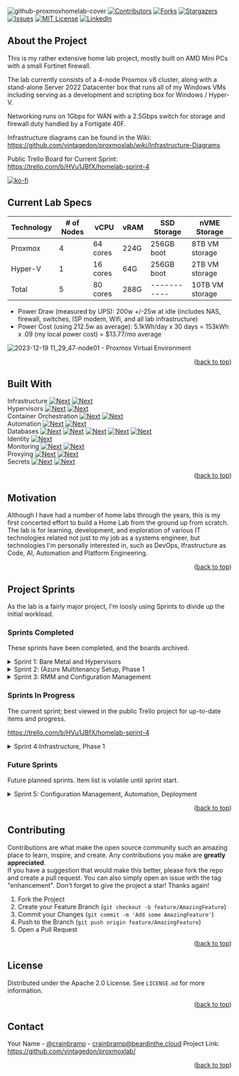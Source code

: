 ![github-proxmoxhomelab-cover](https://github.com/vintagedon/proxmoxlab/assets/4473026/c6b964cd-0d73-47a6-ae1b-7e682c53c2ca)
[![Contributors][contributors-shield]][contributors-url]
[![Forks][forks-shield]][forks-url]
[![Stargazers][stars-shield]][stars-url]
[![Issues][issues-shield]][issues-url]
[![MIT License][license-shield]][license-url]
[![LinkedIn][linkedin-shield]][linkedin-url]  

## About the Project
This is my rather extensive home lab project, mostly built on AMD Mini PCs with a small Fortinet firewall.

The lab currently consists of a 4-node Proxmox v8 cluster, along with a stand-alone Server 2022 Datacenter box that runs all of my Windows VMs including serving as a development and scripting box for Windows / Hyper-V.

Networking runs on 1Gbps for WAN with a 2.5Gbps switch for storage and firewall duty handled by a Fortigate 40F.

Infrastructure diagrams can be found in the Wiki: https://github.com/vintagedon/proxmoxlab/wiki/Infrastructure-Diagrams

Public Trello Board for Current Sprint: https://trello.com/b/HVu1JBfX/homelab-sprint-4

[![ko-fi](https://ko-fi.com/img/githubbutton_sm.svg)](https://ko-fi.com/E1E8S7NNI)

## Current Lab Specs

| Technology | # of Nodes | vCPU | vRAM | SSD Storage | nVME Storage | 
| ---------- | ---------- | ---- | ---- | ----------- | ------------ |
| Proxmox | 4 | 64 cores | 224G | 256GB boot | 8TB VM storage | 
| Hyper-V | 1 | 16 cores |  64G | 256GB boot | 2TB VM storage | 
| Total | 5 | 80 cores | 288G | ----------- | 10TB VM storage | 

* Power Draw (measured by UPS): 200w +/-25w at idle (includes NAS, firewall, switches, ISP modem, Wifi, and all lab infrastructure)
* Power Cost (using 212.5w as average): 5.1kWh/day x 30 days = 153kWh x .09 (my local power cost) = $13.77/mo average

![2023-12-19 11_29_47-node01 - Proxmox Virtual Environment](https://github.com/vintagedon/proxmoxlab/assets/4473026/e2bfd850-c4c1-46f8-ba03-933b122c1c07)  
<p align="right">(<a href="#readme-top">back to top</a>)</p>

## Built With
Infrastructure [![Next][fortinet]][fortinet-url] [![Next][cloudflare]][cloudflare-url]  
Hypervisors [![Next][proxmox]][proxmox-url] [![Next][hyperv]][hyperv-url]  
Container Orchestration [![Next][kubernetes]][kubernetes-url] [![Next][portainer]][portainer-url]  
Automation [![Next][ansible]][ansible-url] [![Next][pulumi]][pulumi-url]  
Databases [![Next][mariadb]][mariadb-url] [![Next][postgresql]][postgresql-url] [![Next][victoriametrics]][victoriametrics-url] [![Next][couchdb]][couchdb-url] [![Next][microsoftsql]][microsoftsql-url]  
Identity [![Next][microsoftazure]][microsoftazure-url]  
Monitoring [![Next][prometheus]][prometheus-url] [![Next][grafana]][grafana-url]  
Proxying [![Next][npm]][npm-url] [![Next][traefik]][traefik-url]  
Secrets [![Next][bitwarden]][bitwarden-url] [![Next][vault]][vault-url]  
<p align="right">(<a href="#readme-top">back to top</a>)</p>

## Motivation

Although I have had a number of home labs through the years, this is my first concerted effort to build a Home Lab from the ground up from scratch. The lab is for learning, development, and exploration of various IT technologies related not just to my job as a systems engineer, but technologies I'm personally interested in, such as DevOps, Ifrastructure as Code, AI, Automation and Platform Engineering.
<p align="right">(<a href="#readme-top">back to top</a>)</p>

## Project Sprints

As the lab is a fairly major project, I'm loosly using Sprints to divide up the initial workload.

### Sprints Completed
These sprints have been completed, and the boards archived.

<details>
  <summary>Sprint 1: Bare Metal and Hypervisors</summary>
  <ol>
    <ul>
      <li>MiniPC Setup: BIOS, hardware upgrades</li>
      <li>Switch Setup: Wiring and Configuration</li>
      <li>NAS NFS Storage Configuration</li>
      <li>Hypervisor Setup: Proxmox single node x4, Server 2022 Hyper-V single node</li>
      <li>Networking Setup: Proxmox (openVSwitch, VLANs), Hyper-V (Virtual switch, VLANs), Fortigate 40F (VLANs, DHCP, DNAT, SNAT, baseline policies)</li>
    </ul>
  </ol>
</details>

<details>
  <summary>Sprint 2: (Azure Multitenancy Setup, Phase 1</summary>
  <ol>
    <ul>
      <li>Azure Lab Account Creation: pay-as-you-go, Licensing: O365 Standard x1, 1 x Entra P2</li>
      <li>Create multi-tenancy x4: Primary lab, MSFT lab, AWS lab, GCP lab</li>
      <li>Create tenant domain controllers, On-prem user, setup Entra Connect</li>
      <li>Azure Services on all DCs: Azure Arc, Monitor, Sentinel, Logging</li>
      <li>Azure Baseline Conditional Access and Security policy configuration</li>
      <li>Tenancy users onboarded with MFA</li>
    </ul>
  </ol>
</details>

<details>
  <summary>Sprint 3: RMM and Configuration Management </summary>
  <ol>
    <ul>
      <li>RMM Agents, Windows: Agents to all endpoints, agent auto-deployment via Group Policy all tenants, Patch Management baseline policies</li>
      <li>RMM Agents, Linux: Agents to all endpoints (monitoring mode only)</li>
      <li>Ansible w/Semaphore + HashiCorp Vault: Instllation all endpoints, auth via SSH key</li>
      <li>Ansible Playbook, ad-hoc: install RMM Linux agent</li>
    </ul>
  </ol>
</details>

### Sprints In Progress
The current sprint; best viewed in the public Trello project for up-to-date items and progress.

https://trello.com/b/HVu1JBfX/homelab-sprint-4

<details>
  <summary>Sprint 4:Infrastructure, Phase 1 </summary>
  <ol>
    <ul>
      <li>MicroK8s Cluster: 4 VM nodes, 4c/16GB RAM/96GB Disk (per node), NFS cluster storage, MeltalLB, Ingress</li>
      <li>Portainer Business Edition: 2c/4GB RAM/32GB disk, configure MicroK8s cluster as Edge cluster</li>
      <li>Database Clusters: MariaDB Galera cluster, PostgreSQL Patroni Cluster, CouchDB cluster</li>
      <li>Database and Ingress Load Balancing: Ngnix Proxy Manager</li>
      <li>SSLs / PKI: Lego Lets Encrypt Server</li>
      <li>Monitoring: Cortex cluster (multitenancy Prometheus) w/Grafana front-end, install node_exporter on all endpoints</li>
      <li>Backups: Promox Backup Server and Iperius Backup (HyperV VMs and Databases)</li>
      <li>Secrets: Bitwarden Password Server, Infisical, HashiCorp Vault</li>
      <li>Ansible, Phase 1: setup Ansible w/Semaphore front-end, HashiCorp Vault</li>
      <li>SEIM/XDR, Phase 1: setup Wazuh, install Wazuh agents</li>
      <li>Container Registry (on prem): setup ProGet Container Registry, Configure for Portainer</li>
      <li>Github: Initial setup of Repo</li>
      <li>Trello: Sprint Templates</li>
      <li>Slack: Initial Integrations, Github, Trello</li>
      <li></li>
    </ul>
  </ol>
</details>

### Future Sprints

Future planned sprints. Item list is volatile until sprint start.

<details>
  <summary>Sprint 5: Configuration Management, Automation, Deployment</summary>
  <ol>
    <ul>
      <li>Windows OS Deployment: Win11 + Win2022 unattended installs (Windows Deployment Toolkit), Autopilot, Intune, RMM device onboarding, initial PS scrips</li>
      <li>Windows App Deployment: Intune, RMM, Chocolately via PS</li>
      <li>Proxmox Deploymement, Linux VM Templates: Cloud Images via Cloud-Init w/Software Installations</li>
      <li>Ansible: Configure initial infrastructure, initial playbooks</li>
      <li>Container Registry: Configure and store all current microk8s stacks into container registries (local + Github)</li>
      <li>GitOps: create 'testing' and 'production' pods, Docker Compose files for current microk8s stack to repositories w/push to 'test' > 'prod', destroy old default pod</li>
      <li>IaC: Pulumi configuration, Ansible Pulumi deployment playbooks (Hyper-V + Proxmox)</li>
      <li></li>
    </ul>
  </ol>
</details>
<p align="right">(<a href="#readme-top">back to top</a>)</p>

<!-- CONTRIBUTING -->
## Contributing
Contributions are what make the open source community such an amazing place to learn, inspire, and create. Any contributions you make are **greatly appreciated**.  
If you have a suggestion that would make this better, please fork the repo and create a pull request. You can also simply open an issue with the tag "enhancement".
Don't forget to give the project a star! Thanks again!  
1. Fork the Project
2. Create your Feature Branch (`git checkout -b feature/AmazingFeature`)
3. Commit your Changes (`git commit -m 'Add some AmazingFeature'`)
4. Push to the Branch (`git push origin feature/AmazingFeature`)
5. Open a Pull Request
<p align="right">(<a href="#readme-top">back to top</a>)</p>

<!-- LICENSE -->
## License
Distributed under the Apache 2.0 License. See `LICENSE.md` for more information.  
<p align="right">(<a href="#readme-top">back to top</a>)</p>

<!-- CONTACT -->
## Contact
Your Name - [@crainbramp](https://twitter.com/crainbramp) - crainbramp@beardinthe.cloud
Project Link: https://github.com/vintagedon/proxmoxlab/
<p align="right">(<a href="#readme-top">back to top</a>)</p>


<!-- MARKDOWN LINKS & IMAGES -->
<!-- https://www.markdownguide.org/basic-syntax/#reference-style-links -->
[contributors-shield]: https://img.shields.io/github/contributors/vintagedon/proxmoxlab.svg?style=for-the-badge
[contributors-url]: https://github.com/vintagedon/proxmoxlab/graphs/contributors
[forks-shield]: https://img.shields.io/github/forks/vintagedon/proxmoxlab.svg?style=for-the-badge
[forks-url]: https://github.com/vintagedon/proxmoxlab/network/members
[stars-shield]: https://img.shields.io/github/stars/vintagedon/proxmoxlab.svg?style=for-the-badge
[stars-url]: https://github.com/vintagedon/proxmoxlab/stargazers
[issues-shield]: https://img.shields.io/github/issues/vintagedon/proxmoxlab.svg?style=for-the-badge
[issues-url]: https://github.com/vintagedon/proxmoxlab/issues
[license-shield]: https://img.shields.io/github/license/vintagedon/proxmoxlab.svg?style=for-the-badge
[license-url]: https://github.com/vintagedon/proxmoxlab/blob/master/LICENSE.txt
[license-shield]: https://img.shields.io/github/license/vintagedon/proxmoxlab.svg?style=for-the-badge
[license-url]: https://github.com/vintagedon/proxmoxlab/blob/master/LICENSE.txt
[linkedin-shield]: https://img.shields.io/badge/-LinkedIn-black.svg?style=for-the-badge&logo=linkedin&colorB=555
[linkedin-url]: https://www.linkedin.com/in/donaldfountain
[proxmox]: https://img.shields.io/badge/proxmox-E57000?style=for-the-badge&logo=proxmox&logoColor=000000
[proxmox-url]: https://www.proxmox.com/en/proxmox-virtual-environment/overview
[ansible]: https://img.shields.io/badge/ansible-EE0000?style=for-the-badge&logo=ansible&logoColor=000000
[ansible-url]: https://www.ansible.com
[pulumi]: https://img.shields.io/badge/pulumi-8A3391?style=for-the-badge&logo=pulumi&logoColor=FFFFF
[pulumi-url]: https://www.pulumi.com
[kubernetes]: https://img.shields.io/badge/kubernetes-326CE5?style=for-the-badge&logo=kubernetes&logoColor=FFFFFF
[kubernetes-url]: https://kubernetes.io
[hyperv]: https://img.shields.io/badge/hyperv-326CE5?style=for-the-badge&logo=windows&logoColor=000000
[hyperv-url]: https://learn.microsoft.com/en-us/windows-server/virtualization/hyper-v/hyper-v-technology-overview
[portainer]: https://img.shields.io/badge/portainer-326CE5?style=for-the-badge&logo=portainer&logoColor=FFFFFF
[portainer-url]: https://www.portainer.io
[couchdb]: https://img.shields.io/badge/couchdb-E42528?style=for-the-badge&logo=apachecouchdb&logoColor=000000
[couchdb-url]: https://couchdb.apache.org/
[mariadb]: https://img.shields.io/badge/mariadb-003545?style=for-the-badge&logo=mariadb&logoColor=000000
[mariadb-url]: https://couchdb.apache.org/
[postgresql]: https://img.shields.io/badge/postgresql-4169E1?style=for-the-badge&logo=postgresql&logoColor=000000
[postgresql-url]: https://www.postgresql.org/
[victoriametrics]: https://img.shields.io/badge/victoriametrics-621773?style=for-the-badge&logo=victoriametrics&logoColor=000000
[victoriametrics-url]: https://victoriametrics.com/
[prometheus]: https://img.shields.io/badge/prometheus-E6522C?style=for-the-badge&logo=prometheus&logoColor=000000
[prometheus-url]: https://prometheus.io/
[grafana]: https://img.shields.io/badge/grafana-F46800?style=for-the-badge&logo=grafana&logoColor=000000
[grafana-url]: https://grafana.com/
[azuredevops]: https://img.shields.io/badge/grafana-0078D7?style=for-the-badge&logo=grafana&logoColor=000000
[azuredevops-url]: https://grafana.com/
[microsoftazure]: https://img.shields.io/badge/Microsoft_Entra-0078D4?style=for-the-badge&logo=microsoftazure&logoColor=000000
[microsoftazure-url]: https://azure.microsoft.com/en-us
[npm]: https://img.shields.io/badge/nginx_proxymanager-F15833?style=for-the-badge&logo=nginxproxymanager&logoColor=000000
[npm-url]: https://nginxproxymanager.com/
[traefik]: https://img.shields.io/badge/traefik-24A1C1?style=for-the-badge&logo=traefikproxy&logoColor=000000
[traefik-url]: https://traefik.io/traefik/
[bitwarden]: https://img.shields.io/badge/bitwarden_server-175DDC?style=for-the-badge&logo=bitwarden&logoColor=000000
[bitwarden-url]: https://github.com/bitwarden/server
[fortinet]: https://img.shields.io/badge/fortinet-EE3124?style=for-the-badge&logo=fortinet&logoColor=000000
[fortinet-url]: https://github.com/bitwarden/server
[vault]: https://img.shields.io/badge/vault-FFEC6E?style=for-the-badge&logo=vault&logoColor=000000
[vault-url]: https://www.vaultproject.io/
[vagrant]: https://img.shields.io/badge/vagrant-1868F2?style=for-the-badge&logo=vagrant&logoColor=000000
[vagrant-url]: https://www.vagrantup.com/
[cloudflare]: https://img.shields.io/badge/cloudflare-F38020?style=for-the-badge&logo=cloudflare&logoColor=000000
[cloudflare-url]: https://www.cloudflare.com/
[microsoftsql]: https://img.shields.io/badge/sql_server-CC2927?style=for-the-badge&logo=microsoftsqlserver&logoColor=000000
[microsoftsql-url]: https://www.microsoft.com/en-us/sql-server/sql-server-2022
